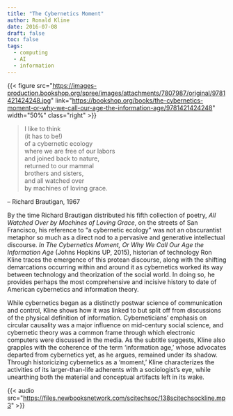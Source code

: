 ```yaml
---
title: "The Cybernetics Moment"
author: Ronald Kline
date: 2016-07-08
draft: false
toc: false
tags:
  - computing
  - AI
  - information
---
```


{{< figure src="https://images-production.bookshop.org/spree/images/attachments/7807987/original/9781421424248.jpg" link="https://bookshop.org/books/the-cybernetics-moment-or-why-we-call-our-age-the-information-age/9781421424248" width="50%" class="right" >}}

> I like to think  
(it has to be!)  
of a cybernetic ecology  
where we are free of our labors  
and joined back to nature,  
returned to our mammal  
brothers and sisters,  
and all watched over  
by machines of loving grace.  

– Richard Brautigan, 1967

By the time Richard Brautigan distributed his fifth collection of poetry, _All Watched Over by Machines of Loving Grace_, on the streets of San Francisco, his reference to “a cybernetic ecology” was not an obscurantist metaphor so much as a direct nod to a pervasive and generative intellectual discourse. _In The Cybernetics Moment, Or Why We Call Our Age the Information Age_ (Johns Hopkins UP, 2015), historian of technology Ron Kline traces the emergence of this protean discourse, along with the shifting demarcations occurring within and around it as cybernetics worked its way between technology and theorization of the social world. In doing so, he provides perhaps the most comprehensive and incisive history to date of American cybernetics and information theory.

While cybernetics began as a distinctly postwar science of communication and control, Kline shows how it was linked to but split off from discussions of the physical definition of information. Cyberneticians’ emphasis on circular causality was a major influence on mid-century social science, and cybernetic theory was a common frame through which electronic computers were discussed in the media. As the subtitle suggests, Kline also grapples with the coherence of the term ‘information age,’ whose advocates departed from cybernetics yet, as he argues, remained under its shadow. Through historicizing cybernetics as a ‘moment,’ Kline characterizes the activities of its larger-than-life adherents with a sociologist’s eye, while unearthing both the material and conceptual artifacts left in its wake.

{{< audio src="https://files.newbooksnetwork.com/scitechsoc/138scitechsockline.mp3" >}}
